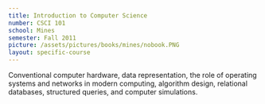 ```yaml
---
title: Introduction to Computer Science
number: CSCI 101
school: Mines
semester: Fall 2011
picture: /assets/pictures/books/mines/nobook.PNG
layout: specific-course
---
```

Conventional computer hardware, data representation, the role of operating systems and networks in modern computing, algorithm design, relational databases, structured queries, and computer simulations.